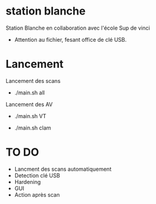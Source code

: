 # station blanche
Station Blanche
en collaboration avec l'école Sup de vinci

* Attention au fichier, fesant office de clé USB.

# Lancement 
Lancement des scans 

- ./main.sh all 

Lancement des AV 

- ./main.sh VT 

- ./main.sh clam 

# TO DO
- Lancment des scans automatiquement 
- Detection clé USB 
- Hardening   
- GUI 
- Action après scan